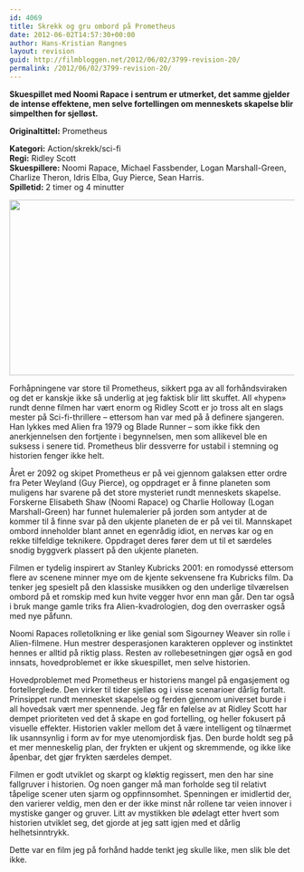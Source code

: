 ```yaml
---
id: 4069
title: Skrekk og gru ombord på Prometheus
date: 2012-06-02T14:57:30+00:00
author: Hans-Kristian Rangnes
layout: revision
guid: http://filmbloggen.net/2012/06/02/3799-revision-20/
permalink: /2012/06/02/3799-revision-20/
---
```

**Skuespillet med Noomi Rapace i sentrum er utmerket, det samme gjelder de intense effektene, men selve fortellingen om menneskets skapelse blir simpelthen for sjelløst.**

**<!--more-->Originaltittel:** Prometheus

  
**Kategori:** Action/skrekk/sci-fi  
**Regi:** Ridley Scott  
**Skuespillere:** Noomi Rapace, Michael Fassbender, Logan Marshall-Green, Charlize Theron, Idris Elba, Guy Pierce, Sean Harris.  
**Spilletid:** 2 timer og 4 minutter

<a href="http://filmbloggen.net/2012/06/02/skrekk-og-gru-ombord-pa-prometheus/36-images-from-ridley-scotts-prometheus-14/" rel="attachment wp-att-3881"><img class="alignnone size-large wp-image-3881" src="http://filmbloggen.net/wp-content/uploads//2012/05/36-images-from-ridley-scotts-prometheus-14-620x310.jpg" alt="" width="620" height="310" /></a>

Forhåpningene var store til Prometheus, sikkert pga av all forhåndsviraken og det er kanskje ikke så underlig at jeg faktisk blir litt skuffet. All &laquo;hypen&raquo; rundt denne filmen har vært enorm og Ridley Scott er jo tross alt en slags mester på Sci-fi-thrillere &#8211; ettersom han var med på å definere sjangeren. Han lykkes med Alien fra 1979 og Blade Runner &#8211; som ikke fikk den anerkjennelsen den fortjente i begynnelsen, men som allikevel ble en suksess i senere tid. Prometheus blir dessverre for ustabil i stemning og historien fenger ikke helt.

Året er 2092 og skipet Prometheus er på vei gjennom galaksen etter ordre fra Peter Weyland (Guy Pierce), og oppdraget er å finne planeten som muligens har svarene på det store mysteriet rundt menneskets skapelse. Forskerne Elisabeth Shaw (Noomi Rapace) og Charlie Holloway (Logan Marshall-Green) har funnet hulemalerier på jorden som antyder at de kommer til å finne svar på den ukjente planeten de er på vei til. Mannskapet ombord inneholder blant annet en egenrådig idiot, en nervøs kar og en rekke tilfeldige teknikere. Oppdraget deres fører dem ut til et særdeles snodig byggverk plassert på den ukjente planeten.

Filmen er tydelig inspirert av Stanley Kubricks 2001: en romodyssé ettersom flere av scenene minner mye om de kjente sekvensene fra Kubricks film. Da tenker jeg spesielt på den klassiske musikken og den underlige tilværelsen ombord på et romskip med kun hvite vegger hvor enn man går. Den tar også i bruk mange gamle triks fra Alien-kvadrologien, dog den overrasker også med nye påfunn.

Noomi Rapaces rolletolkning er like genial som Sigourney Weaver sin rolle i Alien-filmene. Hun mestrer desperasjonen karakteren opplever og instinktet hennes er alltid på riktig plass. Resten av rollebesetningen gjør også en god innsats, hovedproblemet er ikke skuespillet, men selve historien.

Hovedproblemet med Prometheus er historiens mangel på engasjement og fortellerglede. Den virker til tider sjelløs og i visse scenarioer dårlig fortalt. Prinsippet rundt mennesket skapelse og ferden gjennom universet burde i all hovedsak vært mer spennende. Jeg får en følelse av at Ridley Scott har dempet prioriteten ved det å skape en god fortelling, og heller fokusert på visuelle effekter. Historien vakler mellom det å være intelligent og tilnærmet lik usannsynlig i form av for mye utenomjordisk fjas. Den burde holdt seg på et mer menneskelig plan, der frykten er ukjent og skremmende, og ikke like åpenbar, det gjør frykten særdeles dempet.

Filmen er godt utviklet og skarpt og kløktig regissert, men den har sine fallgruver i historien. Og noen ganger må man forholde seg til relativt tåpelige scener uten sjarm og oppfinnsomhet. Spenningen er imidlertid der, den varierer veldig, men den er der ikke minst når rollene tar veien innover i mystiske ganger og gruver. Litt av mystikken ble ødelagt etter hvert som historien utviklet seg, det gjorde at jeg satt igjen med et dårlig helhetsinntrykk.

Dette var en film jeg på forhånd hadde tenkt jeg skulle like, men slik ble det ikke.

<div class="video-shortcode">
</div>